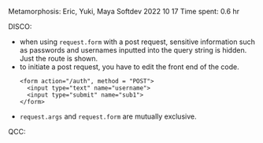 Metamorphosis: Eric, Yuki, Maya
Softdev
2022 10 17
Time spent: 0.6 hr

DISCO:
* when using ```request.form``` with a post request, sensitive information such as passwords and usernames inputted into the query string is hidden. Just the route is shown. 
* to initiate a post request, you have to edit the front end of the code.
    ```
    <form action="/auth", method = "POST">
      <input type="text" name="username">
      <input type="submit" name="sub1">
    </form>
    ```
* ```request.args``` and ```request.form``` are mutually exclusive.

QCC:
